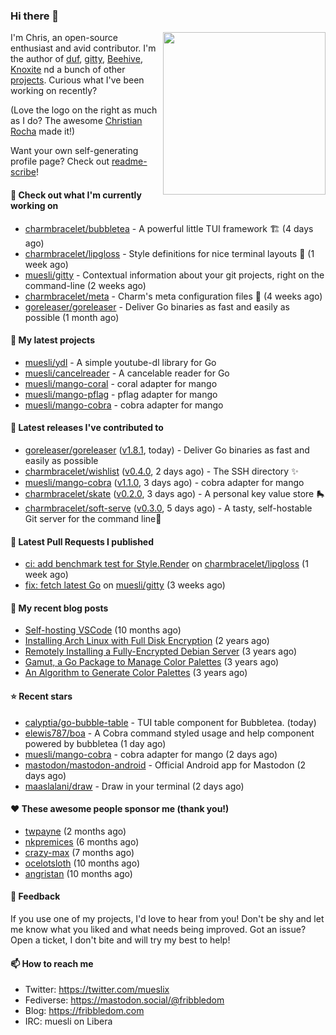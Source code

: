 ### Hi there 👋

<img align="right" src="https://raw.githubusercontent.com/muesli/muesli/master/assets/termenv.png" width="260">

I'm Chris, an open-source enthusiast and avid contributor. I'm the author of [duf](https://github.com/muesli/duf),
[gitty](https://github.com/muesli/gitty), [Beehive](https://github.com/muesli/beehive), [Knoxite](https://github.com/knoxite/knoxite)
 nd a bunch of other [projects](https://fribbledom.com/projects/). Curious what I've been working on recently?

(Love the logo on the right as much as I do? The awesome [Christian Rocha](https://github.com/meowgorithm/) made it!)

Want your own self-generating profile page? Check out [readme-scribe](https://github.com/muesli/readme-scribe)!

#### 👷 Check out what I'm currently working on

- [charmbracelet/bubbletea](https://github.com/charmbracelet/bubbletea) - A powerful little TUI framework 🏗 (4 days ago)
- [charmbracelet/lipgloss](https://github.com/charmbracelet/lipgloss) - Style definitions for nice terminal layouts 👄 (1 week ago)
- [muesli/gitty](https://github.com/muesli/gitty) - Contextual information about your git projects, right on the command-line (2 weeks ago)
- [charmbracelet/meta](https://github.com/charmbracelet/meta) - Charm&#39;s meta configuration files 🫥 (4 weeks ago)
- [goreleaser/goreleaser](https://github.com/goreleaser/goreleaser) - Deliver Go binaries as fast and easily as possible (1 month ago)

#### 🌱 My latest projects

- [muesli/ydl](https://github.com/muesli/ydl) - A simple youtube-dl library for Go
- [muesli/cancelreader](https://github.com/muesli/cancelreader) - A cancelable reader for Go
- [muesli/mango-coral](https://github.com/muesli/mango-coral) - coral adapter for mango
- [muesli/mango-pflag](https://github.com/muesli/mango-pflag) - pflag adapter for mango
- [muesli/mango-cobra](https://github.com/muesli/mango-cobra) - cobra adapter for mango

#### 🔭 Latest releases I've contributed to

- [goreleaser/goreleaser](https://github.com/goreleaser/goreleaser) ([v1.8.1](https://github.com/goreleaser/goreleaser/releases/tag/v1.8.1), today) - Deliver Go binaries as fast and easily as possible
- [charmbracelet/wishlist](https://github.com/charmbracelet/wishlist) ([v0.4.0](https://github.com/charmbracelet/wishlist/releases/tag/v0.4.0), 2 days ago) - The SSH directory ✨
- [muesli/mango-cobra](https://github.com/muesli/mango-cobra) ([v1.1.0](https://github.com/muesli/mango-cobra/releases/tag/v1.1.0), 3 days ago) - cobra adapter for mango
- [charmbracelet/skate](https://github.com/charmbracelet/skate) ([v0.2.0](https://github.com/charmbracelet/skate/releases/tag/v0.2.0), 3 days ago) - A personal key value store 🛼
- [charmbracelet/soft-serve](https://github.com/charmbracelet/soft-serve) ([v0.3.0](https://github.com/charmbracelet/soft-serve/releases/tag/v0.3.0), 5 days ago) - A tasty, self-hostable Git server for the command line🍦

#### 🔨 Latest Pull Requests I published

- [ci: add benchmark test for Style.Render](https://github.com/charmbracelet/lipgloss/pull/76) on [charmbracelet/lipgloss](https://github.com/charmbracelet/lipgloss) (1 week ago)
- [fix: fetch latest Go](https://github.com/muesli/gitty/pull/60) on [muesli/gitty](https://github.com/muesli/gitty) (3 weeks ago)

#### 📜 My recent blog posts

- [Self-hosting VSCode](https://fribbledom.com/posts/selfhosting-vscode/) (10 months ago)
- [Installing Arch Linux with Full Disk Encryption](https://fribbledom.com/posts/encrypted-arch-install/) (2 years ago)
- [Remotely Installing a Fully-Encrypted Debian Server](https://fribbledom.com/posts/encrypted-remote-debian-install/) (3 years ago)
- [Gamut, a Go Package to Manage Color Palettes](https://fribbledom.com/posts/gamut-package-to-handle-color-palettes/) (3 years ago)
- [An Algorithm to Generate Color Palettes](https://fribbledom.com/posts/an-algorithm-to-generate-color-palettes/) (3 years ago)

#### ⭐ Recent stars

- [calyptia/go-bubble-table](https://github.com/calyptia/go-bubble-table) - TUI table component for Bubbletea. (today)
- [elewis787/boa](https://github.com/elewis787/boa) - A Cobra command styled usage and help component powered by bubbletea  (1 day ago)
- [muesli/mango-cobra](https://github.com/muesli/mango-cobra) - cobra adapter for mango (2 days ago)
- [mastodon/mastodon-android](https://github.com/mastodon/mastodon-android) - Official Android app for Mastodon (2 days ago)
- [maaslalani/draw](https://github.com/maaslalani/draw) - Draw in your terminal (2 days ago)

#### ❤️ These awesome people sponsor me (thank you!)

- [twpayne](https://github.com/twpayne) (2 months ago)
- [nkpremices](https://github.com/nkpremices) (6 months ago)
- [crazy-max](https://github.com/crazy-max) (7 months ago)
- [ocelotsloth](https://github.com/ocelotsloth) (10 months ago)
- [angristan](https://github.com/angristan) (10 months ago)

#### 💬 Feedback

If you use one of my projects, I'd love to hear from you! Don't be shy and let me know what you liked
and what needs being improved. Got an issue? Open a ticket, I don't bite and will try my best to help!

#### 📫 How to reach me

- Twitter: https://twitter.com/mueslix
- Fediverse: https://mastodon.social/@fribbledom
- Blog: https://fribbledom.com
- IRC: muesli on Libera
